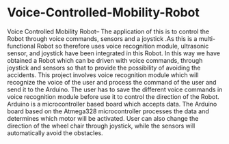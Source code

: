 # Voice-Controlled-Mobility-Robot
Voice Controlled Mobility Robot– The application of this is to control the Robot through voice commands, sensors and a joystick .As this is a multi-functional Robot so therefore uses voice recognition module, ultrasonic sensor, and joystick have been integrated in this Robot. In this way we have obtained a Robot which can be driven with voice commands, through joystick and sensors so that to provide the possibility of avoiding the accidents. This project involves voice recognition module which will recognize the voice of the user and process the command of the user and send it to the Arduino. The user has to save the different voice commands in voice recognition module before use it to control the direction of the Robot. Arduino is a microcontroller based board which accepts data. The Arduino board based on the Atmega328 microcontroller processes the data and determines which motor will be activated. User can also change the direction of the wheel chair through joystick, while the sensors will automatically avoid the obstacles.
